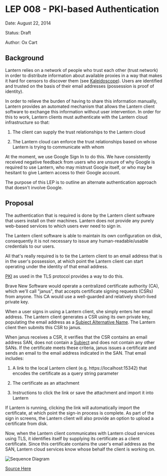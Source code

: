 # LEP 008 - PKI-based Authentication

Date:   August 22, 2014

Status: Draft

Author: Ox Cart

## Background

Lantern relies on a network of people who trust each other (trust network) in
order to distribute information about available proxies in a way that makes it
hard for censors to discover them (see [Kaleidoscope]).  Users are identified
and trusted on the basis of their email addresses (possession is proof of
identity).

In order to relieve the burden of having to share this information manually,
Lantern provides an automated mechanism that allows the Lantern client software
to exchange this information without user intervention.  In order for this to
work, Lantern clients must authenticate with the Lantern cloud infrastructure
so that:

1. The client can supply the trust relationships to the Lantern cloud

2. The Lantern cloud can enforce the trust relationships based on whose Lantern
   is trying to communicate with whom

At the moment, we use Google Sign In to do this.  We have consistently received
negative feedback from users who are unsure of why Google is required to use
Lantern, who may mistrust Google itself, or who may be hesitant to give Lantern
access to their Google account.

The purpose of this LEP is to outline an alternate authentication approach that
doesn't involve Google.

## Proposal

The authentication that is required is done by the Lantern client software that
users install on their machines.  Lantern does not provide any purely web-based
services to which users ever need to sign in.

The Lantern client software is able to maintain its own configuration on disk,
consequently it is not necessary to issue any human-readable/usable credentials
to our users.

All that's really required is to tie the Lantern client to an email address that
is in the user's possession, at which point the Lantern client can start
operating under the identity of that email address.

[PKI] as used in the TLS protocol provides a way to do this.

Brave New Software would operate a centralized certificate authority (CA), which
we'll call "janus", that accepts certificate signing requests (CSRs) from
anyone.  This CA would use a well-guarded and relatively short-lived private
key.

When a user signs in using a Lantern client, she simply enters her email
address. The Lantern client generates a CSR using its own private key,
populating the email address as a [Subject Alternative Name].  The Lantern
client then submits this CSR to janus.

When janus receives a CSR, it verifies that the CSR contains an email address
SAN, does not contain a [Subject] and does not contain any other SANs.  If the
certificate meets these criteria, janus issues a certificate and sends an email
to the email address indicated in the SAN.  That email includes:

1. A link to the local Lantern client (e.g. https://localhost:15342) that
   encodes the certificate as a query string parameter

2. The certificate as an attachment

3. Instructions to click the link or save the attachment and import it into
   Lantern

If Lantern is running, clicking the link will automatically import the
certificate, at which point the sign-in process is complete.  As part of the
sign in screens, the Lantern client will also provide an option to upload a
certificate from disk.

Now, when the Lantern client communicates with Lantern cloud services using TLS,
it identifies itself by supplying its certificate as a client certificate. Since
this certificate contains the user's email address as the SAN, Lantern cloud
services know whose behalf the client is working on.

![Sequence Diagram](http://www.websequencediagrams.com/cgi-bin/cdraw?lz=dGl0bGUgU2lnbiBJbiBhbmQgQXV0aGVudGljYXRpb24KClVzZXIgLT4gTGFudGVybjoAJQgKAAoHAA8NQ3JlYXRlIFByaXZhdGUgS2V5AAscQ1NSIHcvIEVtYWlsIFNBTgBHDGphbnVzOiBDU1IKAAYFAAkLVmFsaWQAOQcAEwoAQQU6IExpbmsgd2l0aCBlbWJlZGRlZCBjZXJ0aWZpY2F0ZQCBRQkAJwdDbGljayBvbiBsaW5rCgCBAwYAgWAMT3BlbiBVUkwAgVgVU2F2ZSBDAFILAIIHDGtzY29wZTogVExTIGNvbm5lY3QAgREGAIECDAAfBgAjDElkZW50aWZ5IHVzZXIgYnkAghILABsSRG8gd29yayAuLi4&s=vs2010)

[Source Here](http://www.websequencediagrams.com/?lz=dGl0bGUgU2lnbiBJbiBhbmQgQXV0aGVudGljYXRpb24KClVzZXIgLT4gTGFudGVybjoAJQgKAAoHAA8NQ3JlYXRlIFByaXZhdGUgS2V5AAscQ1NSIHcvIEVtYWlsIFNBTgBHDGphbnVzOiBDU1IKAAYFAAkLVmFsaWQAOQcAEwoAQQU6IExpbmsgd2l0aCBlbWJlZGRlZCBjZXJ0aWZpY2F0ZQCBRQkAJwdDbGljayBvbiBsaW5rCgCBAwYAgWAMT3BlbiBVUkwAgVgVU2F2ZSBDAFILAIIHDGtzY29wZTogVExTIGNvbm5lY3QAgREGAIECDAAfBgAjDElkZW50aWZ5IHVzZXIgYnkAghILABsSRG8gd29yayAuLi4&s=vs2010)

[Kaleidoscope]: http://kscope.news.cs.nyu.edu/pub/TR-2008-918.pdf

[PKI]: http://en.wikipedia.org/wiki/Public_key_infrastructure

[Subject Alternative Name]: http://tools.ietf.org/html/rfc2459#section-4.2.1.7

[Subject]: http://tools.ietf.org/html/rfc2459#section-4.1.2.6